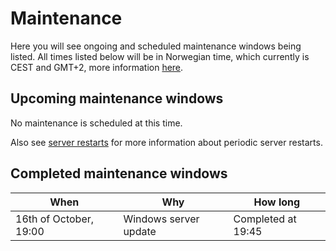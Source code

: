 # Maintenance

Here you will see ongoing and scheduled maintenance windows being listed. All times listed below will be in Norwegian time, which currently is CEST and GMT+2, more information [here](timezone.md).

## Upcoming maintenance windows

No maintenance is scheduled at this time.

Also see [server restarts](server-restarts.md) for more information about periodic server restarts.

## Completed maintenance windows

| When                        | Why                   | How long               |
| --------------------------- | --------------------- | ---------------------- |
| 16th of October, 19:00      | Windows server update | Completed at 19:45     |
